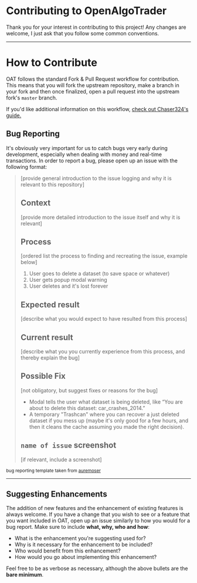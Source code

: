 # Contributing to OpenAlgoTrader

Thank you for your interest in contributing to this project! Any changes are welcome, I just ask that you follow some common conventions.

---
# How to Contribute

OAT follows the standard Fork & Pull Request workflow for contribution. This means that you will fork the upstream repository, make a branch in your fork and then once finalized, open a pull request into the upstream fork's `master` branch.

If you'd like additional information on this workflow, [check out Chaser324's guide.](https://gist.github.com/Chaser324/ce0505fbed06b947d962)

## Bug Reporting

It's obviously very important for us to catch bugs very early during development, especially when dealing with money and real-time transactions. In order to report a bug, please open up an issue with the following format: 

>[provide general introduction to the issue logging and why it is relevant to this repository]
>
> ## Context
>
> [provide more detailed introduction to the issue itself and why it is relevant]
> 
> ## Process
>
> [ordered list the process to finding and recreating the issue, example below]
> 
> 1. User goes to delete a dataset (to save space or whatever)
> 2. User gets popup modal warning
> 3. User deletes and it's lost forever
> 
> ## Expected result
> 
> [describe what you would expect to have resulted from this process]
> 
> ## Current result
> 
> [describe what you you currently experience from this process, and thereby explain the bug]
>
> ## Possible Fix
>
> [not obligatory, but suggest fixes or reasons for the bug]
>
> * Modal tells the user what dataset is being deleted, like “You are about to delete this dataset: car_crashes_2014.”
> * A temporary "Trashcan" where you can recover a just deleted dataset if you mess up (maybe it's only good for a few hours, and then it cleans the cache assuming you made the right decision).
> 
> ## `name of issue` screenshot
>
> [if relevant, include a screenshot]

<div style="font-size:12px;">bug reporting template taken from <a href="https://gist.github.com/auremoser/72803ba969d0e61ff070">auremoser</a></div>

---

## Suggesting Enhancements

The addition of new features and the enhancement of existing features is always welcome. If you have a change that you wish to see or a feature that you want included in OAT, open up an issue similarly to how you would for a bug report. Make sure to include **what, why, who and how**:

- What is the enhancement you're suggesting used for?
- Why is it necessary for the enhancement to be included?
- Who would benefit from this enhancement?
- How would you go about implementing this enhancement?

Feel free to be as verbose as necessary, although the above bullets are the **bare minimum**.